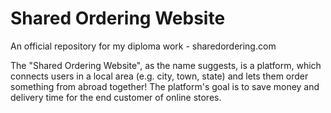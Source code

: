 # Shared Ordering Website
An official repository for my diploma work - sharedordering.com

The "Shared Ordering Website", as the name suggests, is a platform, which connects users in a local area (e.g. city, town, state) and lets them order something from abroad together! The platform's goal is to save money and delivery time for the end customer of online stores.
